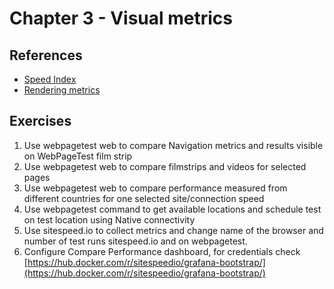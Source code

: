 # Chapter 3 - Visual metrics
## References
* [Speed Index](https://sites.google.com/a/webpagetest.org/docs/using-webpagetest/metrics/speed-index)
* [Rendering metrics](https://speedcurve.com/blog/rendering-metrics/)
## Exercises 
1. Use webpagetest web to compare Navigation metrics and results visible on WebPageTest film strip
2. Use webpagetest web to compare filmstrips and videos for selected pages
3. Use webpagetest web to compare performance measured from different countries for one selected site/connection speed
4. Use webpagetest command to get available locations and schedule test on test location using Native connectivity
5. Use sitespeed.io to collect metrics and change name of the browser and number of test runs sitespeed.io and on webpagetest.
6. Configure Compare Performance dashboard, for credentials check [https://hub.docker.com/r/sitespeedio/grafana-bootstrap/](https://hub.docker.com/r/sitespeedio/grafana-bootstrap/)

